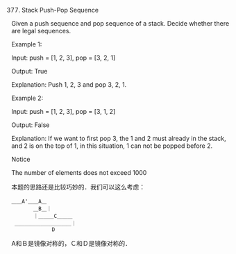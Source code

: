 377. Stack Push-Pop Sequence

Given a push sequence and pop sequence of a stack. Decide whether there are legal sequences.

Example 1:

Input: push = [1, 2, 3], pop = [3, 2, 1]

Output: True

Explanation: Push 1, 2, 3 and pop 3, 2, 1.

Example 2:

Input: push = [1, 2, 3], pop = [3, 1, 2]

Output: False

Explanation:
If we want to first pop 3, the 1 and 2 must already in the stack, and 2 is on the top of 1, in this situation, 1 can not be popped before 2.

Notice

The number of elements does not exceed 1000

本题的思路还是比较巧妙的．我们可以这么考虑：
```
＿＿A'＿＿A＿
       ＿B＿｜
       ｜＿＿＿C＿＿＿
 ＿＿＿＿＿＿＿＿＿＿＿｜
             D 
 ```
 A和Ｂ是镜像对称的，Ｃ和Ｄ是镜像对称的． 
